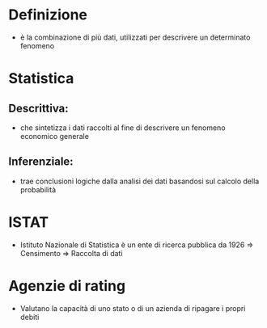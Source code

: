 # Definizione
- è la combinazione di più dati, utilizzati per descrivere un determinato fenomeno
# Statistica
## Descrittiva:
- che sintetizza i dati raccolti al fine di descrivere un fenomeno economico generale
## Inferenziale:
- trae conclusioni logiche dalla analisi dei dati basandosi sul calcolo della probabilità
# ISTAT 
- Istituto Nazionale di Statistica è un ente di ricerca pubblica da 1926 => Censimento => Raccolta di dati
# Agenzie di rating
- Valutano la capacità di uno stato o di un azienda di ripagare i propri debiti